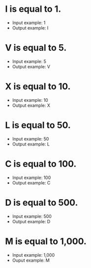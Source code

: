# I is equal to 1.
  * Input example: 1
  * Output example: I
# V is equal to 5.
  * Input example: 5
  * Output example: V
# X is equal to 10.
  * Input example: 10
  * Output example: X
# L is equal to 50.
  * Input example: 50
  * Output example: L
# C is equal to 100.
  * Input example: 100
  * Output example: C
# D is equal to 500.
  * Input example: 500
  * Output example: D
# M is equal to 1,000.
  * Input example: 1,000
  * Ouput example: M
